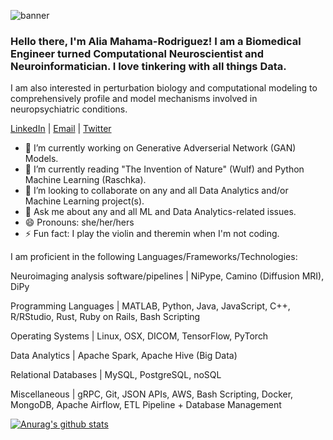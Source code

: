 ![banner](https://user-images.githubusercontent.com/62684338/152422718-f5f5357c-e51d-4c78-8c49-212643bb0ef9.png)
 
### Hello there, I'm Alia Mahama-Rodriguez! I am a Biomedical Engineer turned Computational Neuroscientist and Neuroinformatician. I love tinkering with all things Data. 

I am also interested in perturbation biology and computational modeling to comprehensively profile and model mechanisms involved in neuropsychiatric conditions.

 [LinkedIn](https://www.linkedin.com/in/aliamahama-rodriguez/) | [Email](alia.mahama@gmail.com) | [Twitter](https://twitter.com/alia_mrod)

- 🔭 I’m currently working on Generative Adverserial Network (GAN) Models. 
- 🌱 I’m currently reading "The Invention of Nature" (Wulf) and Python Machine Learning (Raschka).
- 👯 I’m looking to collaborate on any and all Data Analytics and/or Machine Learning project(s).
- 💬 Ask me about any and all ML and Data Analytics-related issues.
- 😄 Pronouns: she/her/hers
- ⚡ Fun fact: I play the violin and theremin when I'm not coding.

I am proficient in the following Languages/Frameworks/Technologies:


Neuroimaging analysis software/pipelines	| NiPype, Camino (Diffusion MRI), DiPy

Programming Languages | MATLAB, Python, Java, JavaScript, C++, R/RStudio, Rust, Ruby on Rails, Bash Scripting

Operating Systems | Linux, OSX, DICOM, TensorFlow, PyTorch

Data Analytics | Apache Spark, Apache Hive (Big Data)	
	
Relational Databases | MySQL, PostgreSQL, noSQL

Miscellaneous | gRPC, Git, JSON APIs, AWS, Bash Scripting, Docker, MongoDB, Apache Airflow, ETL Pipeline + Database Management

[![Anurag's github stats](https://github-readme-stats.vercel.app/api?username=aliamrod)](https://github.com/aliamrod/github-readme-stats)


